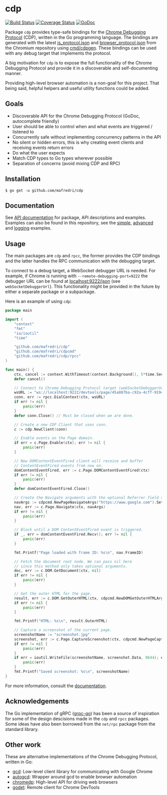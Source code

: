 # cdp

[![Build Status](https://travis-ci.org/mafredri/cdp.svg)](https://travis-ci.org/mafredri/cdp) [![Coverage Status](https://coveralls.io/repos/github/mafredri/cdp/badge.svg?branch=master)](https://coveralls.io/github/mafredri/cdp?branch=master) [![GoDoc](https://godoc.org/mafredri/cdp?status.svg)](https://godoc.org/github.com/mafredri/cdp)

Package `cdp` provides type-safe bindings for the [Chrome Debugging Protocol](https://developer.chrome.com/devtools/docs/debugger-protocol) (CDP), written in the Go programming language. The bindings are generated with the latest [js_protocol.json](https://chromium.googlesource.com/chromium/src/+/master/third_party/WebKit/Source/core/inspector/browser_protocol.json) and [browser_protocol.json](https://chromium.googlesource.com/v8/v8.git/+/master/src/inspector/js_protocol.json) from the Chromium repository using [cmd/cdpgen](https://github.com/mafredri/cdp/blob/master/cmd/cdpgen). These bindings can be used with any debug target that implements the protocol.

A big motivation for `cdp` is to expose the full functionality of the Chrome Debugging Protocol and provide it in a discoverable and self-documenting manner.

Providing high-level browser automation is a non-goal for this project. That being said, helpful helpers and useful utility functions could be added.

## Goals

* Discoverable API for the Chrome Debugging Protocol (GoDoc, autocomplete friendly)
* User should be able to control when and what events are triggered / listened to
* Concurrently safe without implementing concurrency patterns in the API
* No silent or hidden errors, this is why creating event clients and receiving events return errors
* Do what the user expects
* Match CDP types to Go types wherever possible
* Separation of concerns (avoid mixing CDP and RPC)

## Installation

```console
$ go get -u github.com/mafredri/cdp
```

## Documentation

See [API documentation](https://godoc.org/github.com/mafredri/cdp) for package, API descriptions and examples. Examples can also be found in this repository, see the [simple](https://github.com/mafredri/cdp/blob/master/example_test.go), [advanced](https://github.com/mafredri/cdp/blob/master/example_advanced_test.go) and [logging](https://github.com/mafredri/cdp/blob/master/example_logging_test.go) examples.

## Usage

The main packages are `cdp` and `rpcc`, the former provides the CDP bindings and the latter handles the RPC communication with the debugging target.

To connect to a debug target, a WebSocket debugger URL is needed. For example, if Chrome is running with `--remote-debugging-port=9222` the debugger URL can be found at [localhost:9222/json](http://localhost:9222/json) (see `webSocketDebuggerUrl`). This functionality might be provided in the future by either a separate package or a subpackage.

Here is an example of using `cdp`:

```go
package main

import (
	"context"
	"fmt"
	"io/ioutil"
	"time"

	"github.com/mafredri/cdp"
	"github.com/mafredri/cdpcmd"
	"github.com/mafredri/cdp/rpcc"
)

func main() {
	ctx, cancel := context.WithTimeout(context.Background(), 5*time.Second)
	defer cancel()

	// Connect to Chrome Debugging Protocol target (webSocketDebuggerUrl).
	wsURL := "ws://localhost:9222/devtools/page/45a887ba-c92a-4cff-9194-d9398cc87e2c"
	conn, err := rpcc.DialContext(ctx, wsURL)
	if err != nil {
		panic(err)
	}
	defer conn.Close() // Must be closed when we are done.

	// Create a new CDP Client that uses conn.
	c := cdp.NewClient(conn)

	// Enable events on the Page domain.
	if err = c.Page.Enable(ctx); err != nil {
		panic(err)
	}

	// New DOMContentEventFired client will receive and buffer
	// ContentEventFired events from now on.
	domContentEventFired, err := c.Page.DOMContentEventFired(ctx)
	if err != nil {
		panic(err)
	}
	defer domContentEventFired.Close()

	// Create the Navigate arguments with the optional Referrer field set.
	navArgs := cdpcmd.NewPageNavigateArgs("https://www.google.com").SetReferrer("https://duckduckgo.com")
	nav, err := c.Page.Navigate(ctx, navArgs)
	if err != nil {
		panic(err)
	}

	// Block until a DOM ContentEventFired event is triggered.
	if _, err = domContentEventFired.Recv(); err != nil {
		panic(err)
	}

	fmt.Printf("Page loaded with frame ID: %s\n", nav.FrameID)

	// Fetch the document root node. We can pass nil here
	// since this method only takes optional arguments.
	doc, err := c.DOM.GetDocument(ctx, nil)
	if err != nil {
		panic(err)
	}

	// Get the outer HTML for the page.
	result, err := c.DOM.GetOuterHTML(ctx, cdpcmd.NewDOMGetOuterHTMLArgs(doc.Root.NodeID))
	if err != nil {
		panic(err)
	}

	fmt.Printf("HTML: %s\n", result.OuterHTML)

	// Capture a screenshot of the current page.
	screenshotName := "screenshot.jpg"
	screenshot, err := c.Page.CaptureScreenshot(ctx, cdpcmd.NewPageCaptureScreenshotArgs().SetFormat("jpeg").SetQuality(80))
	if err != nil {
		panic(err)
	}
	if err = ioutil.WriteFile(screenshotName, screenshot.Data, 0644); err != nil {
		panic(err)
	}
	fmt.Printf("Saved screenshot: %s\n", screenshotName)
}
```

For more information, consult the [documentation](#documentation).

## Acknowledgements

The Go implementation of gRPC ([grpc-go](https://github.com/grpc/grpc-go)) has been a source of inspiration for some of the design descisions made in the `cdp` and `rpcc` packages. Some ideas have also been borrowed from the `net/rpc` package from the standard library.

## Other work

These are alternative implementations of the Chrome Debugging Protocol, written in Go:

* [gcd](https://github.com/wirepair/gcd): Low-level client library for communicating with Google Chrome
* [autogcd](https://github.com/wirepair/autogcd): Wrapper around gcd to enable browser automation
* [chromedp](https://github.com/knq/chromedp): High-level API for driving web browsers
* [godet](https://github.com/raff/godet): Remote client for Chrome DevTools